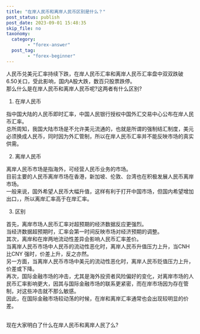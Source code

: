 ```yaml
---
title: "在岸人民币和离岸人民币区别是什么？"
post_status: publish
post_date: 2023-09-01 15:48:35
skip_file: no
taxonomy:
  category:
        - "forex-answer"
  post_tag:
        - "forex-beginner"
---
```


人民币兑美元汇率持续下跌，在岸人民币汇率和离岸人民币汇率盘中双双跌破6.50关口，受此影响，国内A股大跌，数百只股票跌停。  
那么什么是在岸人民币和离岸人民币呢?这两者有什么区别?

1. 在岸人民币

指中国大陆的人民币即时汇率，中国人民银行授权中国外汇交易中心公布在岸人民币汇率。  
总所周知，我国大陆市场是不允许美元流通的，也就是所谓的强制结汇制度，美元必须换成人民币，同时因为外汇管制，所以在岸人民币汇率并不能反映市场的真实供需。

2. 离岸人民币

离岸人民币市场是指海外，可经营人民币业务的市场。  
目前主要的人民币离岸市场在香港，新加坡、伦敦、台湾也在积极发展人民币离岸市场。  
一般来说，国外希望人民币大幅升值，这样有利于打开中国市场，但国内希望增加出口，，所以离岸汇率高于在岸汇率。

3. 区别

首先，离岸市场人民币汇率对超预期的经济数据反应更强烈。  
当经济数据超预期时，汇率会第一时间反映市场对经济预期的调整。  
其次，离岸和在岸两地流动性差异会影响人民币汇率差价。  
当离岸人民币市场中人民币的流动性恶化时，离岸人民币升值压力上升，当CNH 比CNY 强时，价差上升，反之亦然。  
另一方面，当离岸人民币市场中美元的流动性恶化时，离岸人民币贬值压力上升，价差或下降。  
再次，国际金融市场的冲击，尤其是海外投资者风险偏好的变化，对离岸市场的人民币汇率影响更大，因其与国际金融市场的联系更紧密，而在岸市场因为存在管制，对这些冲击就不那么敏感。  
因此，在国际金融市场较动荡的时候，在岸和离岸汇率通常也会出现较明显的价差。  
‍

现在大家明白了什么在岸人民币和离岸人民了么?
